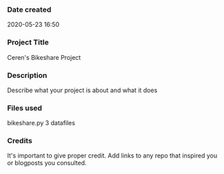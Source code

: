 ### Date created 
2020-05-23 16:50

### Project Title
Ceren's Bikeshare Project

### Description
Describe what your project is about and what it does

### Files used
bikeshare.py
3 datafiles

### Credits
It's important to give proper credit. Add links to any repo that inspired you or blogposts you consulted.

